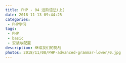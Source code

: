 ```yaml
---
title: PHP - 04 进阶语法(上)
date: 2018-11-13 09:44:25
categories:
 - PHP学习
tags:
 - PHP
 - basic
 - 安装与配置
description: 继续我们的挑战
photos: 2018/11/08/PHP-advanced-grammar-lower/0.jpg
---
```

